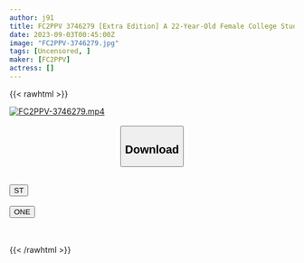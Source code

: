 ```yaml
---
author: j91
title: FC2PPV 3746279 [Extra Edition] A 22-Year-Old Female College Student Who Looks Good In Shorts. Make Her Faint In Agony With A Persistent Electric Massager And Make Her Remember The Shape Of A Cock With A Meat Stick In A Tiny Pussy. [cen]
date: 2023-09-03T00:45:00Z
image: "FC2PPV-3746279.jpg"
tags: [Uncensored, ]
maker: [FC2PPV]
actress: []
---
```



{{< rawhtml >}}

<div class="video" data-videoid="LO9rqWXr3rCRdxy">
    <a href="javascript:;">
        <img src="https://my.j91.asia/posts/FC2PPV-3746279/FC2PPV-3746279.jpg" width="WIDTH" height="HEIGHT" alt="FC2PPV-3746279.mp4" loading="lazy">
    </a>
</div>

<script type="text/javascript" src="https://j91.asia/asset/on-demand-st.js"></script>

<br>
  <link rel="stylesheet" href="https://j91.asia/asset/bs5.css">
  
  <center>
  <button class="btn btn-primary" type="button" data-bs-toggle="collapse" data-bs-target=".multi-collapse" aria-expanded="false" aria-controls="multiCollapseExample1 multiCollapseExample2"><h2>Download</h2></button></center>
</p>
<div class="row">
  <div class="col">
    <div class="collapse multi-collapse" id="multiCollapseExample1">
      <div class="card card-body">
	      	      <br>
<div class="buttons">  
<a href="https://streamtape.to/v/LO9rqWXr3rCRdxy"><button class="btn-hover color-3"><i class="fa fa-download"></i> ST</button></a></div>
    </div>
  </div>
</div>
  <div class="col">
    <div class="collapse multi-collapse" id="multiCollapseExample2">
      <div class="card card-body">
	      <br>
<div class="buttons">
    <a href="https://oneupload.to/ix6db2cpi0ki"><button class="btn-hover color-9"><i class="fa fa-download"></i> ONE</button></a></div>
<br><br>
      </div>
    </div>
  </div>
</div>

{{< /rawhtml >}}